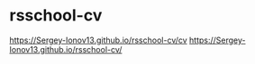 # rsschool-cv
https://Sergey-Ionov13.github.io/rsschool-cv/cv
https://Sergey-Ionov13.github.io/rsschool-cv/